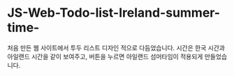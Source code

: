 # JS-Web-Todo-list-Ireland-summer-time-
처음 만든 웹 사이트에서
투두 리스트 디자인 적으로 다듬었습니다.
시간은 한국 시간과 아일랜드 시간을 같이 보여주고, 
버튼을 누르면 아일랜드 섬머타임이 적용되게 만들었습니다.
